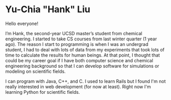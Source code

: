 # Yu-Chia "Hank" Liu

Hello everyone!

I’m Hank, the second-year UCSD master’s student from chemical engineering. I started to take CS courses from last winter quarter (1 year ago). The reason I start to programming is when I was an undergrad student, I had to deal with lots of data from my experiments that took lots of time to calculate the results for human beings. At that point, I thought that could be my career goal if I have both computer science and chemical engineering background so that I can develop software for simulations or modeling on scientific fields.

I can program with Java, C++, and C. I used to learn Rails but I found I'm not really interested in web development (for now at least). Right now I'm learning Python for scientific fields.